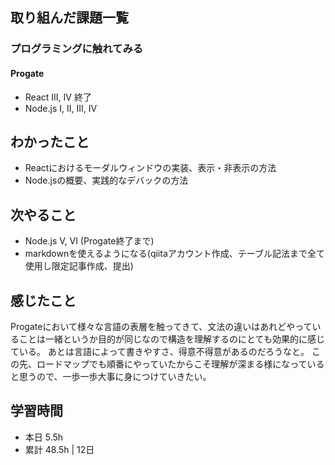## 取り組んだ課題一覧
### プログラミングに触れてみる
#### Progate
- React III, IV 終了
- Node.js I, II, III, IV

## わかったこと
- Reactにおけるモーダルウィンドウの実装、表示・非表示の方法
- Node.jsの概要、実践的なデバックの方法

## 次やること
- Node.js V, VI (Progate終了まで)
- markdownを使えるようになる(qiitaアカウント作成、テーブル記法まで全て使用し限定記事作成、提出)

## 感じたこと
Progateにおいて様々な言語の表層を触ってきて、文法の違いはあれどやっていることは一緒というか目的が同じなので構造を理解するのにとても効果的に感じている。
あとは言語によって書きやすさ、得意不得意があるのだろうなと。
この先、ロードマップでも順番にやっていたからこそ理解が深まる様になっていると思うので、一歩一歩大事に身につけていきたい。

## 学習時間
- 本日 5.5h
- 累計 48.5h | 12日 

